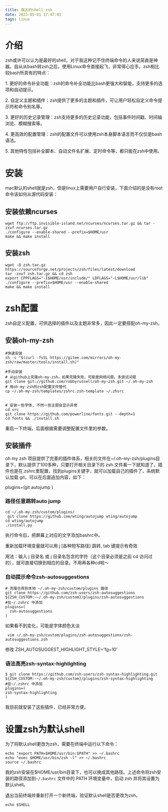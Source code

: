 ```yaml
---
title: 强大的shell-zsh
date: 2023-05-01 17:47:03
tags: linux
---
```


# 介绍

zsh或许可以认为是最好的shell，对于我这种记不住终端命令的人来说简直是神器。自从从bash转zsh之后，使用Linux命令直接起飞，非常得心应手。zsh相比较bash所具有的特点：

1\. 更好的命令补全功能：zsh的命令补全功能比bash更强大和智能，支持更多的选项和自动提示。

2\. 自定义主题和插件：zsh提供了更多的主题和插件，可让用户轻松自定义命令提示符和命令别名等。

3\. 更好的历史记录管理：zsh支持更多的历史记录功能，包括事件时间戳、时间轴浏览、模糊搜索等。

4\. 更高效的配置管理：zsh的配置文件可以使用zsh本身脚本语言而不仅仅是bash语法。

5\. 其他特性包括补全脚本、自动文件名扩展、定时命令等，都只能在zsh中使用。



# 安装

mac默认的shell就是zsh，但是linux上需要用户自行安装，下面介绍的是没有root命令该如何从源代码安装：

## 安装依赖ncurses

```shell
wget ftp://ftp.invisible-island.net/ncurses/ncurses.tar.gz && tar -zxvf ncurses.tar.gz
./configure --enable-shared --prefix=$HOME/usr
make && make install
```

## 安装zsh

```shell
wget -O zsh.tar.gz https://sourceforge.net/projects/zsh/files/latest/download
tar -zxvf zsh.tar.gz && cd zsh
export CPPFLAGS="-I$HOME/usr/include/" LDFLAGS="-L$HOME/usr/lib"
./configure --prefix=$HOME/usr --enable-shared
make && make install
```

# zsh配置

zsh自定义配置，可供选择的插件以及主题非常多，因此一定要搭配oh-my-zsh。

## 安装oh-my-zsh

```shell
#快速安装
sh -c "$(curl -fsSL https://gitee.com/mirrors/oh-my-zsh/raw/master/tools/install.sh)" 

#手动安装
# 从github上克隆oh-my-zsh，如果克隆失败，可能是网络问题，多尝试问题
git clone git://github.com/robbyrussell/oh-my-zsh.git ~/.oh-my-zsh
# 用oh-my-zsh的zsh配置文件替代
cp ~/.oh-my-zsh/templates/zshrc.zsh-template ~/.zhsrc


# 安装一些字体, 不然一些主题会显示异常
cd src
git clone https://github.com/powerline/fonts.git --depth=1
cd fonts && ./install.sh
```

重启一下终端，后面根据需要调整配置文件里的参数。



## 安装插件

oh my zsh 项目提供了完善的插件体系，相关的文件在~/.oh-my-zsh/plugins目录下，默认提供了100多种，只要打开相关目录下的 zsh 文件看一下就知道了。插件也是在.zshrc里配置，找到plugins关键字，就可以加载自己的插件了，系统默认加载 git，可以在后面追加内容，如下：

plugins=(git autojump )



### 路径任意跳转auto jump

```shell
cd ~/.oh-my-zsh/custom/plugins/ 
 git clone https://github.com/wting/autojump wting/autojump
cd wting/autojump
./install.py
```

执行命令后，把屏幕上对应的文字添加bashrc中。

重新加载环境变量就可以用 j \[各种短写路径\] 跳转, tab 键提示有奇效

用法：输入 j 目录名 或 j 目录名包含的字符（这个目录必须是之前 cd 访问过的），就可直接切换到相应的目录。不用再各种cd啦～



### 自动提示命令zsh-autosuggestions

```shell
# 克隆仓库到本地 ~/.oh-my-zsh/custom/plugins 路径
git clone https://github.com/zsh-users/zsh-autosuggestions ${ZSH_CUSTOM:-~/.oh-my-zsh/custom}/plugins/zsh-autosuggestions
#在~/.zshrc 中添加
plugins=(
  zsh-autosuggestions
)
```

如果看不到变化，可能是字体颜色太淡

```shell
 vim ~/.oh-my-zsh/custom/plugins/zsh-autosuggestions/zsh-autosuggestions.zsh
```

修改 ZSH\_AUTOSUGGEST\_HIGHLIGHT\_STYLE='fg=10'



### 语法高亮zsh-syntax-highlighting

```shell
$ git clone https://github.com/zsh-users/zsh-syntax-highlighting.git ${ZSH_CUSTOM:-~/.oh-my-zsh/custom}/plugins/zsh-syntax-highlighting
#在~/.zshrc 中添加
plugins=(
zsh-syntax-highlighting
)
```



我目前就安装了这些插件，已经非常方便。



# 设置zsh为默认shell

为了将默认shell更改为zsh，需要在终端中运行以下命令：

```shell
echo "export PATH=$HOME/usr/bin:$PATH" >> ~/.bashrc
echo "exec $HOME/usr/bin/zsh -l" >> ~/.bashrc
source ~/.bashrc
```

我的zsh安装在$HOME/usr/bin目录下，也可以换成其他路径。上述命令将zsh安装的路径添加到`~/.bashrc` 文件中的 PATH 环境变量中，启动 zsh 并将其设置为默认shell。

退出当前终端并重新打开一个新终端，验证默认shell是否更改为zsh。

```shell
echo $SHELL
```
